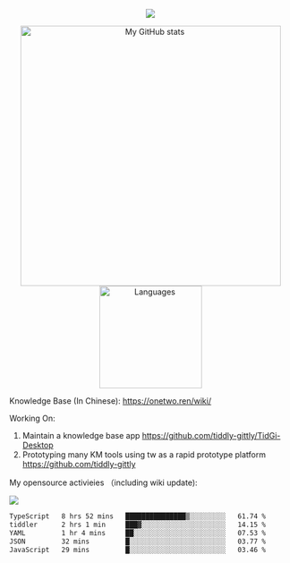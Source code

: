 <a href="https://github.com/linonetwo">
    <p align="center">
        <img src="https://github-profile-trophy.vercel.app/?username=linonetwo&column=7&theme=onedark"/>
    </p>
</a>
<a align="center" href="https://github.com/linonetwo">
  <p align="center">
    <img src="https://github-readme-stats.vercel.app/api?username=linonetwo&show_icons=true&count_private=true" alt="My GitHub stats" width="465"/>
    <img src="https://github-readme-stats.vercel.app/api/top-langs/?username=linonetwo&layout=compact&langs_count=10" alt="Languages" height="183">
  </p>
</a>

Knowledge Base (In Chinese): https://onetwo.ren/wiki/

Working On: 

1. Maintain a knowledge base app https://github.com/tiddly-gittly/TidGi-Desktop
1. Prototyping many KM tools using tw as a rapid prototype platform https://github.com/tiddly-gittly

My opensource activieies （including wiki update):

![](https://visitor-badge.glitch.me/badge?page_id=linonetwo.linonetwo)

<!--START_SECTION:waka-->

```txt
TypeScript   8 hrs 52 mins   ███████████████▒░░░░░░░░░   61.74 %
tiddler      2 hrs 1 min     ███▓░░░░░░░░░░░░░░░░░░░░░   14.15 %
YAML         1 hr 4 mins     ██░░░░░░░░░░░░░░░░░░░░░░░   07.53 %
JSON         32 mins         █░░░░░░░░░░░░░░░░░░░░░░░░   03.77 %
JavaScript   29 mins         █░░░░░░░░░░░░░░░░░░░░░░░░   03.46 %
```

<!--END_SECTION:waka-->
